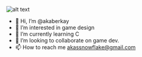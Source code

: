 ![alt text](http://url/to/codingnerd.png)


- 👋 Hi, I’m @akaberkay
- 👀 I’m interested in game design
- 🌱 I’m currently learning C
- 💞️ I’m looking to collaborate on game dev.
- 📫 How to reach me akassnowflake@gmail.com

<!---
akaberkay/akaberkay is a ✨ special ✨ repository because its `README.md` (this file) appears on your GitHub profile.
You can click the Preview link to take a look at your changes.
--->
